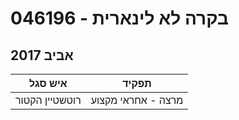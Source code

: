 # 046196 - בקרה לא לינארית

## אביב 2017

| איש סגל | תפקיד |
| ---- | ---- |
| רוטשטיין הקטור | מרצה - אחראי מקצוע |

